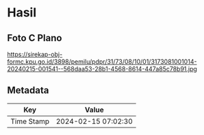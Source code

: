# Hasil

## Foto C Plano

https://sirekap-obj-formc.kpu.go.id/3898/pemilu/pdpr/31/73/08/10/01/3173081001014-20240215-001541--568daa53-28b1-4568-8614-447a85c78b91.jpg


## Metadata

| Key        | Value               |
| ---------- | ------------------- |
| Time Stamp | 2024-02-15 07:02:30 |



